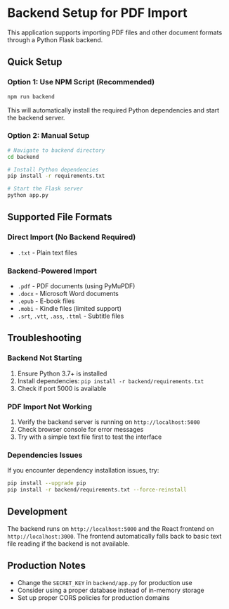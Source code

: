 # Backend Setup for PDF Import

This application supports importing PDF files and other document formats through a Python Flask backend.

## Quick Setup

### Option 1: Use NPM Script (Recommended)

```bash
npm run backend
```

This will automatically install the required Python dependencies and start the backend server.

### Option 2: Manual Setup

```bash
# Navigate to backend directory
cd backend

# Install Python dependencies
pip install -r requirements.txt

# Start the Flask server
python app.py
```

## Supported File Formats

### Direct Import (No Backend Required)

- `.txt` - Plain text files

### Backend-Powered Import

- `.pdf` - PDF documents (using PyMuPDF)
- `.docx` - Microsoft Word documents
- `.epub` - E-book files
- `.mobi` - Kindle files (limited support)
- `.srt`, `.vtt`, `.ass`, `.ttml` - Subtitle files

## Troubleshooting

### Backend Not Starting

1. Ensure Python 3.7+ is installed
2. Install dependencies: `pip install -r backend/requirements.txt`
3. Check if port 5000 is available

### PDF Import Not Working

1. Verify the backend server is running on `http://localhost:5000`
2. Check browser console for error messages
3. Try with a simple text file first to test the interface

### Dependencies Issues

If you encounter dependency installation issues, try:

```bash
pip install --upgrade pip
pip install -r backend/requirements.txt --force-reinstall
```

## Development

The backend runs on `http://localhost:5000` and the React frontend on `http://localhost:3000`. The frontend automatically falls back to basic text file reading if the backend is not available.

## Production Notes

- Change the `SECRET_KEY` in `backend/app.py` for production use
- Consider using a proper database instead of in-memory storage
- Set up proper CORS policies for production domains
